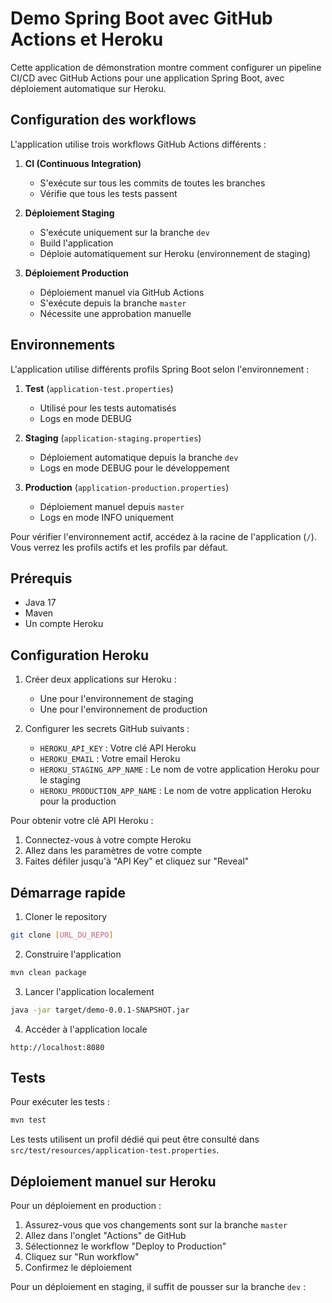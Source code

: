 # Demo Spring Boot avec GitHub Actions et Heroku

Cette application de démonstration montre comment configurer un pipeline CI/CD avec GitHub Actions pour une application Spring Boot, avec déploiement automatique sur Heroku.

## Configuration des workflows

L'application utilise trois workflows GitHub Actions différents :

1. **CI (Continuous Integration)**
   - S'exécute sur tous les commits de toutes les branches
   - Vérifie que tous les tests passent

2. **Déploiement Staging**
   - S'exécute uniquement sur la branche `dev`
   - Build l'application
   - Déploie automatiquement sur Heroku (environnement de staging)

3. **Déploiement Production**
   - Déploiement manuel via GitHub Actions
   - S'exécute depuis la branche `master`
   - Nécessite une approbation manuelle

## Environnements

L'application utilise différents profils Spring Boot selon l'environnement :

1. **Test** (`application-test.properties`)
   - Utilisé pour les tests automatisés
   - Logs en mode DEBUG

2. **Staging** (`application-staging.properties`)
   - Déploiement automatique depuis la branche `dev`
   - Logs en mode DEBUG pour le développement

3. **Production** (`application-production.properties`)
   - Déploiement manuel depuis `master`
   - Logs en mode INFO uniquement

Pour vérifier l'environnement actif, accédez à la racine de l'application (`/`). Vous verrez les profils actifs et les profils par défaut.

## Prérequis

- Java 17
- Maven
- Un compte Heroku

## Configuration Heroku

1. Créer deux applications sur Heroku :
   - Une pour l'environnement de staging
   - Une pour l'environnement de production

2. Configurer les secrets GitHub suivants :
   - `HEROKU_API_KEY` : Votre clé API Heroku
   - `HEROKU_EMAIL` : Votre email Heroku
   - `HEROKU_STAGING_APP_NAME` : Le nom de votre application Heroku pour le staging
   - `HEROKU_PRODUCTION_APP_NAME` : Le nom de votre application Heroku pour la production

Pour obtenir votre clé API Heroku :
1. Connectez-vous à votre compte Heroku
2. Allez dans les paramètres de votre compte
3. Faites défiler jusqu'à "API Key" et cliquez sur "Reveal"

## Démarrage rapide

1. Cloner le repository
```bash
git clone [URL_DU_REPO]
```

2. Construire l'application
```bash
mvn clean package
```

3. Lancer l'application localement
```bash
java -jar target/demo-0.0.1-SNAPSHOT.jar
```

4. Accéder à l'application locale
```
http://localhost:8080
```

## Tests

Pour exécuter les tests :
```bash
mvn test
```

Les tests utilisent un profil dédié qui peut être consulté dans `src/test/resources/application-test.properties`.

## Déploiement manuel sur Heroku

Pour un déploiement en production :
1. Assurez-vous que vos changements sont sur la branche `master`
2. Allez dans l'onglet "Actions" de GitHub
3. Sélectionnez le workflow "Deploy to Production"
4. Cliquez sur "Run workflow"
5. Confirmez le déploiement

Pour un déploiement en staging, il suffit de pousser sur la branche `dev` :